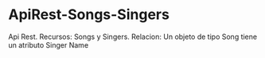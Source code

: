 # ApiRest-Songs-Singers
Api Rest. Recursos: Songs y Singers. Relacion: Un objeto de tipo Song tiene un atributo Singer Name

